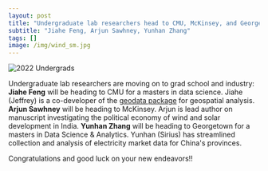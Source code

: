 ```yaml
---
layout: post
title: "Undergraduate lab researchers head to CMU, McKinsey, and Georgetown"
subtitle: "Jiahe Feng, Arjun Sawhney, Yunhan Zhang"
tags: []
image: /img/wind_sm.jpg
---
```


![2022 Undergrads](https://drive.google.com/uc?export=view&id=1nvsLSsKD1QEwq2xbsAuk6nVL4tj16CRa)

Undergraduate lab researchers are moving on to grad school and industry: **Jiahe Feng** will be heading to CMU for a masters in data science. Jiahe (Jeffrey) is a co-developer of the [geodata package](https://github.com/GeodataTools/geodata) for geospatial analysis. **Arjun Sawhney** will be heading to McKinsey. Arjun is lead author on manuscript investigating the political economy of wind and solar development in India. **Yunhan Zhang** will be heading to Georgetown for a masters in Data Science & Analytics. Yunhan (Sirius) has streamlined collection and analysis of electricity market data for China's provinces.

Congratulations and good luck on your new endeavors!!

